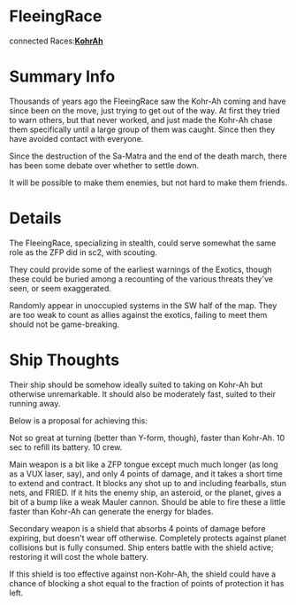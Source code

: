 # FleeingRace #

connected Races:**[KohrAh](KohrAh.md)**

# Summary Info #

Thousands of years ago the FleeingRace saw the Kohr-Ah coming and have since been on the move, just trying to get out of the way. At first they tried to warn others, but that never worked, and just made the Kohr-Ah chase them specifically until a large group of them was caught. Since then they have avoided contact with everyone.

Since the destruction of the Sa-Matra and the end of the death march, there has been some debate over whether to settle down.

It will be possible to make them enemies, but not hard to make them friends.

# Details #

The FleeingRace, specializing in stealth, could serve somewhat the same role as the ZFP did in sc2, with scouting.

They could provide some of the earliest warnings of the Exotics, though these could be buried among a recounting of the various threats they've seen, or seem exaggerated.

Randomly appear in unoccupied systems in the SW half of the map. They are too weak to count as allies against the exotics, failing to meet them should not be game-breaking.

# Ship Thoughts #

Their ship should be somehow ideally suited to taking on Kohr-Ah but otherwise unremarkable. It should also be moderately fast, suited to their running away.

Below is a proposal for achieving this:

Not so great at turning (better than Y-form, though), faster than Kohr-Ah. 10 sec to refill its battery. 10 crew.

Main weapon is a bit like a ZFP tongue except much much longer (as long as a VUX laser, say), and only 4 points of damage, and it takes a short time to extend and contract. It blocks any shot up to and including fearballs, stun nets, and FRIED. If it hits the enemy ship, an asteroid, or the planet, gives a bit of a bump like a weak Mauler cannon. Should be able to fire these a little faster than Kohr-Ah can generate the energy for blades.

Secondary weapon is a shield that absorbs 4 points of damage before expiring, but doesn't wear off otherwise. Completely protects against planet collisions but is fully consumed. Ship enters battle with the shield active; restoring it will cost the whole battery.

If this shield is too effective against non-Kohr-Ah, the shield could have a chance of blocking a shot equal to the fraction of points of protection it has left.